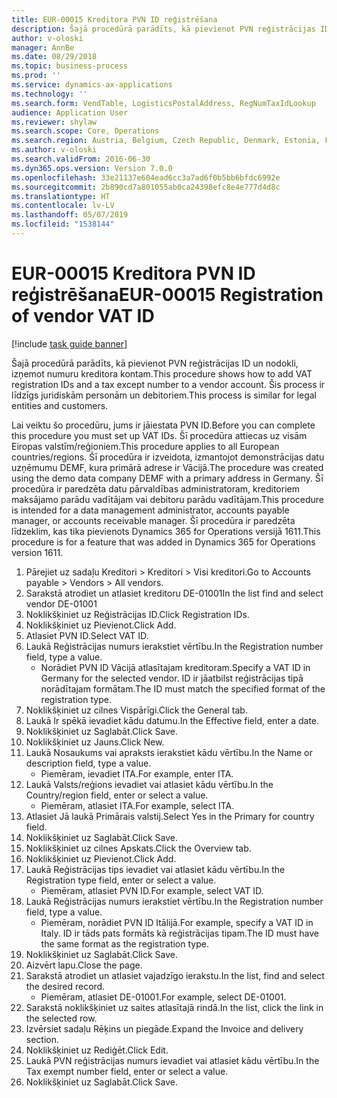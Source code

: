 ```yaml
---
title: EUR-00015 Kreditora PVN ID reģistrēšana
description: Šajā procedūrā parādīts, kā pievienot PVN reģistrācijas ID un nodokli, izņemot numuru kreditora kontam.
author: v-oloski
manager: AnnBe
ms.date: 08/29/2018
ms.topic: business-process
ms.prod: ''
ms.service: dynamics-ax-applications
ms.technology: ''
ms.search.form: VendTable, LogisticsPostalAddress, RegNumTaxIdLookup
audience: Application User
ms.reviewer: shylaw
ms.search.scope: Core, Operations
ms.search.region: Austria, Belgium, Czech Republic, Denmark, Estonia, Finland, France, Germany, Hungary, Ireland, Italy, Latvia, Lithuania, Netherlands, Poland, Spain, Sweden, United Kingdom
ms.author: v-oloski
ms.search.validFrom: 2016-06-30
ms.dyn365.ops.version: Version 7.0.0
ms.openlocfilehash: 33e21137e604ead6cc3a7ad6f0b5bb6bfdc6992e
ms.sourcegitcommit: 2b890cd7a801055ab0ca24398efc8e4e777d4d8c
ms.translationtype: HT
ms.contentlocale: lv-LV
ms.lasthandoff: 05/07/2019
ms.locfileid: "1538144"
---
```

# <a name="eur-00015-registration-of-vendor-vat-id"></a><span data-ttu-id="c552c-103">EUR-00015 Kreditora PVN ID reģistrēšana</span><span class="sxs-lookup"><span data-stu-id="c552c-103">EUR-00015 Registration of vendor VAT ID</span></span>

[!include [task guide banner](../../includes/task-guide-banner.md)]

<span data-ttu-id="c552c-104">Šajā procedūrā parādīts, kā pievienot PVN reģistrācijas ID un nodokli, izņemot numuru kreditora kontam.</span><span class="sxs-lookup"><span data-stu-id="c552c-104">This procedure shows how to add VAT registration IDs and a tax except number to a vendor account.</span></span> <span data-ttu-id="c552c-105">Šis process ir līdzīgs juridiskām personām un debitoriem.</span><span class="sxs-lookup"><span data-stu-id="c552c-105">This process is similar for legal entities and customers.</span></span> 

<span data-ttu-id="c552c-106">Lai veiktu šo procedūru, jums ir jāiestata PVN ID.</span><span class="sxs-lookup"><span data-stu-id="c552c-106">Before you can complete this procedure you must set up VAT IDs.</span></span> <span data-ttu-id="c552c-107">Šī procedūra attiecas uz visām Eiropas valstīm/reģioniem.</span><span class="sxs-lookup"><span data-stu-id="c552c-107">This procedure applies to all European countries/regions.</span></span> <span data-ttu-id="c552c-108">Šī procedūra ir izveidota, izmantojot demonstrācijas datu uzņēmumu DEMF, kura primārā adrese ir Vācijā.</span><span class="sxs-lookup"><span data-stu-id="c552c-108">The procedure was created using the demo data company DEMF with a primary address in Germany.</span></span> <span data-ttu-id="c552c-109">Šī procedūra ir paredzēta datu pārvaldības administratoram, kreditoriem maksājamo parādu vadītājam vai debitoru parādu vadītājam.</span><span class="sxs-lookup"><span data-stu-id="c552c-109">This procedure is intended for a data management administrator, accounts payable manager, or accounts receivable manager.</span></span> <span data-ttu-id="c552c-110">Šī procedūra ir paredzēta līdzeklim, kas tika pievienots Dynamics 365 for Operations versijā 1611.</span><span class="sxs-lookup"><span data-stu-id="c552c-110">This procedure is for a feature that was added in Dynamics 365 for Operations version 1611.</span></span>

1. <span data-ttu-id="c552c-111">Pārejiet uz sadaļu Kreditori > Kreditori > Visi kreditori.</span><span class="sxs-lookup"><span data-stu-id="c552c-111">Go to Accounts payable > Vendors > All vendors.</span></span>
2. <span data-ttu-id="c552c-112">Sarakstā atrodiet un atlasiet kreditoru DE-01001</span><span class="sxs-lookup"><span data-stu-id="c552c-112">In the list find and select vendor DE-01001</span></span>
3. <span data-ttu-id="c552c-113">Noklikšķiniet uz Reģistrācijas ID.</span><span class="sxs-lookup"><span data-stu-id="c552c-113">Click Registration IDs.</span></span>
4. <span data-ttu-id="c552c-114">Noklikšķiniet uz Pievienot.</span><span class="sxs-lookup"><span data-stu-id="c552c-114">Click Add.</span></span>
5. <span data-ttu-id="c552c-115">Atlasiet PVN ID.</span><span class="sxs-lookup"><span data-stu-id="c552c-115">Select VAT ID.</span></span>
6. <span data-ttu-id="c552c-116">Laukā Reģistrācijas numurs ierakstiet vērtību.</span><span class="sxs-lookup"><span data-stu-id="c552c-116">In the Registration number field, type a value.</span></span>
    * <span data-ttu-id="c552c-117">Norādiet PVN ID Vācijā atlasītajam kreditoram.</span><span class="sxs-lookup"><span data-stu-id="c552c-117">Specify a VAT ID in Germany for the selected vendor.</span></span> <span data-ttu-id="c552c-118">ID ir jāatbilst reģistrācijas tipā norādītajam formātam.</span><span class="sxs-lookup"><span data-stu-id="c552c-118">The ID must match the specified format of the registration type.</span></span>  
7. <span data-ttu-id="c552c-119">Noklikšķiniet uz cilnes Vispārīgi.</span><span class="sxs-lookup"><span data-stu-id="c552c-119">Click the General tab.</span></span>
8. <span data-ttu-id="c552c-120">Laukā Ir spēkā ievadiet kādu datumu.</span><span class="sxs-lookup"><span data-stu-id="c552c-120">In the Effective field, enter a date.</span></span>
9. <span data-ttu-id="c552c-121">Noklikšķiniet uz Saglabāt.</span><span class="sxs-lookup"><span data-stu-id="c552c-121">Click Save.</span></span>
10. <span data-ttu-id="c552c-122">Noklikšķiniet uz Jauns.</span><span class="sxs-lookup"><span data-stu-id="c552c-122">Click New.</span></span>
11. <span data-ttu-id="c552c-123">Laukā Nosaukums vai apraksts ierakstiet kādu vērtību.</span><span class="sxs-lookup"><span data-stu-id="c552c-123">In the Name or description field, type a value.</span></span>
    * <span data-ttu-id="c552c-124">Piemēram, ievadiet ITA.</span><span class="sxs-lookup"><span data-stu-id="c552c-124">For example, enter ITA.</span></span>  
12. <span data-ttu-id="c552c-125">Laukā Valsts/reģions ievadiet vai atlasiet kādu vērtību.</span><span class="sxs-lookup"><span data-stu-id="c552c-125">In the Country/region field, enter or select a value.</span></span>
    * <span data-ttu-id="c552c-126">Piemēram, atlasiet ITA.</span><span class="sxs-lookup"><span data-stu-id="c552c-126">For example, select ITA.</span></span>  
13. <span data-ttu-id="c552c-127">Atlasiet Jā laukā Primārais valstij.</span><span class="sxs-lookup"><span data-stu-id="c552c-127">Select Yes in the Primary for country field.</span></span>
14. <span data-ttu-id="c552c-128">Noklikšķiniet uz Saglabāt.</span><span class="sxs-lookup"><span data-stu-id="c552c-128">Click Save.</span></span>
15. <span data-ttu-id="c552c-129">Noklikšķiniet uz cilnes Apskats.</span><span class="sxs-lookup"><span data-stu-id="c552c-129">Click the Overview tab.</span></span>
16. <span data-ttu-id="c552c-130">Noklikšķiniet uz Pievienot.</span><span class="sxs-lookup"><span data-stu-id="c552c-130">Click Add.</span></span>
17. <span data-ttu-id="c552c-131">Laukā Reģistrācijas tips ievadiet vai atlasiet kādu vērtību.</span><span class="sxs-lookup"><span data-stu-id="c552c-131">In the Registration type field, enter or select a value.</span></span>
    * <span data-ttu-id="c552c-132">Piemēram, atlasiet PVN ID.</span><span class="sxs-lookup"><span data-stu-id="c552c-132">For example, select VAT ID.</span></span>  
18. <span data-ttu-id="c552c-133">Laukā Reģistrācijas numurs ierakstiet vērtību.</span><span class="sxs-lookup"><span data-stu-id="c552c-133">In the Registration number field, type a value.</span></span>
    * <span data-ttu-id="c552c-134">Piemēram, norādiet PVN ID Itālijā.</span><span class="sxs-lookup"><span data-stu-id="c552c-134">For example, specify a VAT ID in Italy.</span></span>  <span data-ttu-id="c552c-135">ID ir tāds pats formāts kā reģistrācijas tipam.</span><span class="sxs-lookup"><span data-stu-id="c552c-135">The ID must have the same format as the registration type.</span></span>  
19. <span data-ttu-id="c552c-136">Noklikšķiniet uz Saglabāt.</span><span class="sxs-lookup"><span data-stu-id="c552c-136">Click Save.</span></span>
20. <span data-ttu-id="c552c-137">Aizvērt lapu.</span><span class="sxs-lookup"><span data-stu-id="c552c-137">Close the page.</span></span>
21. <span data-ttu-id="c552c-138">Sarakstā atrodiet un atlasiet vajadzīgo ierakstu.</span><span class="sxs-lookup"><span data-stu-id="c552c-138">In the list, find and select the desired record.</span></span>
    * <span data-ttu-id="c552c-139">Piemēram, atlasiet DE-01001.</span><span class="sxs-lookup"><span data-stu-id="c552c-139">For example, select DE-01001.</span></span>  
22. <span data-ttu-id="c552c-140">Sarakstā noklikšķiniet uz saites atlasītajā rindā.</span><span class="sxs-lookup"><span data-stu-id="c552c-140">In the list, click the link in the selected row.</span></span>
23. <span data-ttu-id="c552c-141">Izvērsiet sadaļu Rēķins un piegāde.</span><span class="sxs-lookup"><span data-stu-id="c552c-141">Expand the Invoice and delivery section.</span></span>
24. <span data-ttu-id="c552c-142">Noklikšķiniet uz Rediģēt.</span><span class="sxs-lookup"><span data-stu-id="c552c-142">Click Edit.</span></span>
25. <span data-ttu-id="c552c-143">Laukā PVN reģistrācijas numurs ievadiet vai atlasiet kādu vērtību.</span><span class="sxs-lookup"><span data-stu-id="c552c-143">In the Tax exempt number field, enter or select a value.</span></span>
26. <span data-ttu-id="c552c-144">Noklikšķiniet uz Saglabāt.</span><span class="sxs-lookup"><span data-stu-id="c552c-144">Click Save.</span></span>


